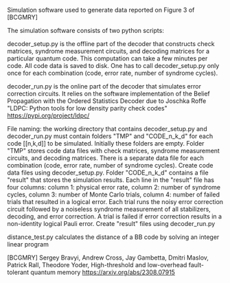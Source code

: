 Simulation software used to generate data reported on Figure 3 of [BCGMRY]

The simulation software consists of two python scripts:

decoder_setup.py is the offline part of the decoder that constructs check matrices,
syndrome measurement circuits, and decoding matrices for a particular quantum code.
This computation can take a few minutes per code. All code data is saved to disk.
One has to call decoder_setup.py only once for each combination (code, error rate, number of syndrome cycles). 

decoder_run.py is the online part of the decoder that simulates error correction circuits. It relies on the software implementation of the Belief Propagation with the Ordered Statistics Decoder due to 
Joschka Roffe
"LDPC: Python tools for low density parity check codes"
https://pypi.org/project/ldpc/

File naming: the working directory that contains  decoder_setup.py and decoder_run.py must contain folders "TMP" and "CODE_n_k_d" for each code [[n,k,d]] to be simulated. Initially these folders are empty. Folder "TMP" stores code data files with
check matrices, syndrome measurement circuits, and decoding matrices. There is a separate data file for each combination (code, error rate, number of syndrome cycles). Create code data files using decoder_setup.py. Folder "CODE_n_k_d" contains a file "result" that stores the simulation results. Each line in the "result" file has four columns:
column 1: physical error rate,
column 2: number of syndrome cycles,
column 3: number of Monte Carlo trials,
column 4: number of failed trials that resulted in a logical error.
Each trial runs the noisy error correction circuit followed by a noiseless syndrome measurement of all stabilizers, decoding, and error correction. A trial is failed if error correction results in a non-identity logical Pauli error. Create "result" files using decoder_run.py

distance_test.py calculates the distance of a BB code by solving an integer linear program


[BCGMRY]
Sergey Bravyi, Andrew Cross, Jay Gambetta, Dmitri Maslov, Patrick Rall, Theodore Yoder,
High-threshold and low-overhead fault-tolerant quantum memory
https://arxiv.org/abs/2308.07915
